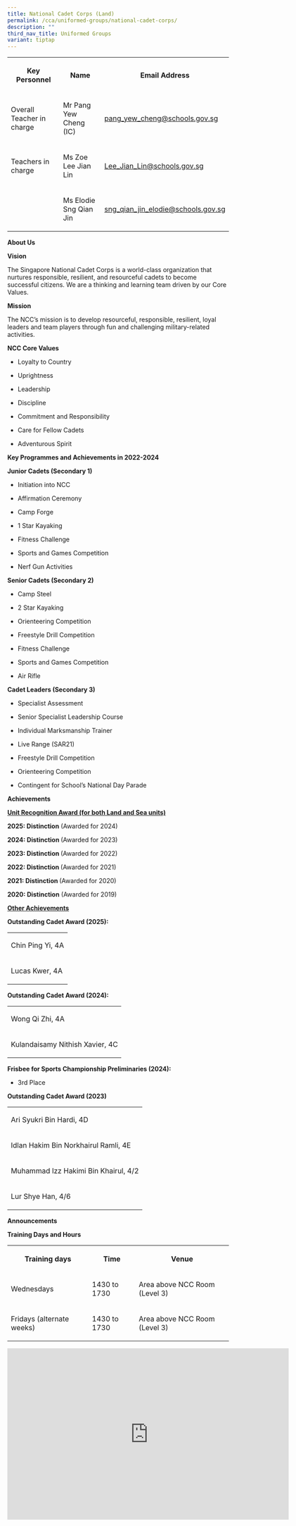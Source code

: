 ```yaml
---
title: National Cadet Corps (Land)
permalink: /cca/uniformed-groups/national-cadet-corps/
description: ""
third_nav_title: Uniformed Groups
variant: tiptap
---
```

<table style="minWidth: 75px">
<colgroup>
<col>
<col>
<col>
</colgroup>
<tbody>
<tr>
<th rowspan="1" colspan="1">
<p>Key Personnel</p>
</th>
<th rowspan="1" colspan="1">
<p>Name</p>
</th>
<th rowspan="1" colspan="1">
<p>Email Address</p>
</th>
</tr>
<tr>
<td rowspan="1" colspan="1">
<p>Overall Teacher in charge</p>
</td>
<td rowspan="1" colspan="1">
<p>Mr Pang Yew Cheng (IC)</p>
</td>
<td rowspan="1" colspan="1">
<p><a href="mailto:pang_yew_cheng@schools.gov.sg" rel="noopener noreferrer nofollow" target="_blank">pang_yew_cheng@schools.gov.sg</a>
</p>
</td>
</tr>
<tr>
<td rowspan="1" colspan="1">
<p>Teachers in charge</p>
</td>
<td rowspan="1" colspan="1">
<p>Ms Zoe Lee Jian Lin</p>
</td>
<td rowspan="1" colspan="1">
<p><a href="mailto:Lee_Jian_Lin@schools.gov.sg" rel="noopener noreferrer nofollow" target="_blank">Lee_Jian_Lin@schools.gov.sg</a>
</p>
</td>
</tr>
<tr>
<td rowspan="1" colspan="1">
<p></p>
</td>
<td rowspan="1" colspan="1">
<p>Ms Elodie Sng Qian Jin</p>
</td>
<td rowspan="1" colspan="1">
<p><a href="mailto:sng_qian_jin_elodie@schools.gov.sg" rel="noopener noreferrer nofollow" target="_blank">sng_qian_jin_elodie@schools.gov.sg</a>
</p>
</td>
</tr>
</tbody>
</table>
<p><strong>About Us</strong>
</p>
<p><strong>Vision</strong>
</p>
<p>The Singapore National Cadet Corps is a world-class organization that
nurtures responsible, resilient, and resourceful cadets to become successful
citizens. We are a thinking and learning team driven by our Core Values.</p>
<p><strong>Mission</strong>
</p>
<p>The NCC’s mission is to develop resourceful, responsible, resilient, loyal
leaders and team players through fun and challenging military-related activities.</p>
<p><strong>NCC Core Values</strong>
</p>
<ul data-tight="true" class="tight">
<li>
<p>Loyalty to Country</p>
</li>
<li>
<p>Uprightness</p>
</li>
<li>
<p>Leadership</p>
</li>
<li>
<p>Discipline</p>
</li>
<li>
<p>Commitment and Responsibility</p>
</li>
<li>
<p>Care for Fellow Cadets</p>
</li>
<li>
<p>Adventurous Spirit</p>
</li>
</ul>
<p><strong>Key Programmes and Achievements in 2022-2024</strong>
</p>
<p><strong>Junior Cadets (Secondary 1)</strong>
</p>
<ul data-tight="true" class="tight">
<li>
<p>Initiation into NCC</p>
</li>
<li>
<p>Affirmation Ceremony</p>
</li>
<li>
<p>Camp Forge</p>
</li>
<li>
<p>1 Star Kayaking</p>
</li>
<li>
<p>Fitness Challenge</p>
</li>
<li>
<p>Sports and Games Competition</p>
</li>
<li>
<p>Nerf Gun Activities</p>
</li>
</ul>
<p><strong>Senior Cadets (Secondary 2)</strong>
</p>
<ul data-tight="true" class="tight">
<li>
<p>Camp Steel</p>
</li>
<li>
<p>2 Star Kayaking</p>
</li>
<li>
<p>Orienteering Competition</p>
</li>
<li>
<p>Freestyle Drill Competition</p>
</li>
<li>
<p>Fitness Challenge</p>
</li>
<li>
<p>Sports and Games Competition</p>
</li>
<li>
<p>Air Rifle</p>
</li>
</ul>
<p><strong>Cadet Leaders (Secondary 3)</strong>
</p>
<ul data-tight="true" class="tight">
<li>
<p>Specialist Assessment</p>
</li>
<li>
<p>Senior Specialist Leadership Course</p>
</li>
<li>
<p>Individual Marksmanship Trainer</p>
</li>
<li>
<p>Live Range (SAR21)</p>
</li>
<li>
<p>Freestyle Drill Competition</p>
</li>
<li>
<p>Orienteering Competition</p>
</li>
<li>
<p>Contingent for School’s National Day Parade</p>
</li>
</ul>
<p><strong>Achievements&nbsp;</strong>
</p>
<p><strong><u>Unit Recognition Award (for both Land and Sea units)</u></strong>
</p>
<p><strong>2025: Distinction</strong> (Awarded for 2024)</p>
<p><strong>2024: Distinction </strong>(Awarded for 2023)</p>
<p><strong>2023: Distinction </strong>(Awarded for 2022)</p>
<p><strong>2022: Distinction </strong>(Awarded for 2021)</p>
<p><strong>2021: Distinction </strong>(Awarded for 2020)</p>
<p><strong>2020: Distinction</strong> (Awarded for 2019)</p>
<p><strong><u>Other Achievements</u></strong>
</p>
<p><strong>Outstanding Cadet Award (2025):</strong>
</p>
<table style="minWidth: 25px">
<colgroup>
<col>
</colgroup>
<tbody>
<tr>
<td rowspan="1" colspan="1">
<p>Chin Ping Yi, 4A</p>
</td>
</tr>
<tr>
<td rowspan="1" colspan="1">
<p>Lucas Kwer, 4A</p>
</td>
</tr>
</tbody>
</table>
<p><strong>Outstanding Cadet Award (2024):</strong>
</p>
<table style="minWidth: 25px">
<colgroup>
<col>
</colgroup>
<tbody>
<tr>
<td rowspan="1" colspan="1">
<p>Wong Qi Zhi, 4A</p>
</td>
</tr>
<tr>
<td rowspan="1" colspan="1">
<p>Kulandaisamy Nithish Xavier, 4C</p>
</td>
</tr>
</tbody>
</table>
<p><strong>Frisbee for Sports Championship Preliminaries (2024):</strong>
</p>
<ul data-tight="true" class="tight">
<li>
<p>3rd Place</p>
</li>
</ul>
<p><strong>Outstanding Cadet Award (2023)</strong>
</p>
<table style="minWidth: 25px">
<colgroup>
<col>
</colgroup>
<tbody>
<tr>
<td rowspan="1" colspan="1">
<p>Ari Syukri Bin Hardi, 4D</p>
</td>
</tr>
<tr>
<td rowspan="1" colspan="1">
<p>Idlan Hakim Bin Norkhairul Ramli, 4E&nbsp;</p>
</td>
</tr>
<tr>
<td rowspan="1" colspan="1">
<p>Muhammad Izz Hakimi Bin Khairul, 4/2</p>
</td>
</tr>
<tr>
<td rowspan="1" colspan="1">
<p>Lur Shye Han, 4/6</p>
</td>
</tr>
</tbody>
</table>
<p><strong>Announcements</strong>
</p>
<p><strong>Training Days and Hours</strong>
</p>
<table style="minWidth: 75px">
<colgroup>
<col>
<col>
<col>
</colgroup>
<tbody>
<tr>
<th rowspan="1" colspan="1">
<p>Training days</p>
</th>
<th rowspan="1" colspan="1">
<p>Time</p>
</th>
<th rowspan="1" colspan="1">
<p>Venue</p>
</th>
</tr>
<tr>
<td rowspan="1" colspan="1">
<p>Wednesdays</p>
</td>
<td rowspan="1" colspan="1">
<p>1430 to 1730</p>
</td>
<td rowspan="1" colspan="1">
<p>Area above NCC Room (Level 3)</p>
</td>
</tr>
<tr>
<td rowspan="1" colspan="1">
<p>Fridays (alternate weeks)</p>
</td>
<td rowspan="1" colspan="1">
<p>1430 to 1730</p>
</td>
<td rowspan="1" colspan="1">
<p>Area above NCC Room (Level 3)</p>
</td>
</tr>
</tbody>
</table>
<div class="iframe-wrapper">
<iframe height="389" width="640" allowfullscreen="true" frameborder="0" src="https://docs.google.com/presentation/d/e/2PACX-1vRMVo8unKiu5OpJfqZ_31heYTA9zYpmdKh4EGqRmmDWQcKCX_H_qJBXIpW61c7Gtw/embed?start=true&amp;loop=true&amp;delayms=3000"></iframe>
</div>
<p></p>